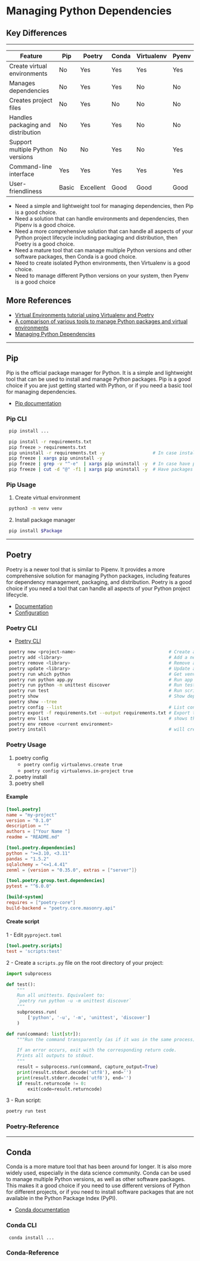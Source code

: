 # Managing Python Dependencies

## Key Differences

---

Feature                            | Pip   | Poetry    | Conda | Virtualenv | Pyenv |  
---                                | ---   | ---       | ---   | ---        | ---   |
Create virtual environments        | No    | Yes       | Yes   | Yes        | Yes   |
Manages dependencies               | No    | Yes       | Yes   | No         | No    |
Creates project files              | No    | Yes       | No    | No         | No    |
Handles packaging and distribution | No    | Yes       | Yes   | No         | No    |
Support multiple Python versions   | No    | No        | Yes   | No         | Yes   |
Command-line interface             | Yes   | Yes       | Yes   | Yes        | Yes   |
User-friendliness                  | Basic | Excellent | Good  | Good       | Good  |

* Need a simple and lightweight tool for managing dependencies, then Pip is a good choice.
* Need a solution that can handle environments and dependencies, then Pipenv is a good choice.
* Need a more comprehensive solution that can handle all aspects of your Python project lifecycle including packaging and distribution, then Poetry is a good choice.
* Need a mature tool that can manage multiple Python versions and other software packages, then Conda is a good choice.
* Need to create isolated Python environments, then Virtualenv is a good choice.
* Need to manage different Python versions on your system, then Pyenv is a good choice

## More References

* [Virtual Environments tutorial using Virtualenv and Poetry](https://serpapi.com/blog/python-virtual-environments-using-virtualenv-and-poetry/)
* [A comparison of various tools to manage Python packages and virtual environments](https://www.linkedin.com/pulse/comparison-various-tools-manage-python-packages-virtual-mukesh-kumar/)
* [Managing Python Dependencies](https://www.fuzzylabs.ai/blog-post/managing-python-dependencies)

---

## Pip

Pip is the official package manager for Python. It is a simple and lightweight tool that can be used to install and manage Python packages. Pip is a good choice if you are just getting started with Python, or if you need a basic tool for managing dependencies.

* [Pip documentation](https://pip.pypa.io/en/stable/)

### Pip CLI

```sh
 pip install ...
```

```sh
 pip install -r requirements.txt
 pip freeze > requirements.txt
 pip uninstall -r requirements.txt -y                  # In case installed via requirements.txt
 pip freeze | xargs pip uninstall -y
 pip freeze | grep -v "^-e"  | xargs pip uninstall -y  # In case have packages installed via VCS
 pip freeze | cut -d "@" -f1 | xargs pip uninstall -y  # Have packages installed directly from github/gitlab
```

### Pip Usage

1. Create virtual environment

```sh
 python3 -m venv venv
```

2. Install package manager

```sh
 pip install $Package
```

---

## Poetry

Poetry is a newer tool that is similar to Pipenv. It provides a more comprehensive solution for managing Python packages, including features for dependency management, packaging, and distribution. Poetry is a good choice if you need a tool that can handle all aspects of your Python project lifecycle.

* [Documentation](https://python-poetry.org/docs/)
* [Configuration](https://python-poetry.org/docs/configuration/)

### Poetry CLI

* [Poetry CLI](https://python-poetry.org/docs/master/cli/)

```sh
 poetry new <project-name>                                   # Create a new project
 poetry add <library>                                        # Add a new lib
 poetry remove <library>                                     # Remove a lib
 poetry update <library>                                     # Update a lib
 poetry run which python                                     # Get venv path
 poetry run python app.py                                    # Run app
 poetry run python -m unittest discover                      # Run tests
 poetry run test                                             # Run script
 poetry show                                                 # Show dependencies
 poetry show --tree
 poetry config --list                                        # List configuration
 poetry export -f requirements.txt --output requirements.txt # Export to requirements.txt file
 poetry env list                                             # shows the name of the current environment
 poetry env remove <current environment>
 poetry install                                              # will create a new environment using your updated configuration
```

### Poetry Usage

1. poetry config
    * ```poetry config virtualenvs.create true```
    * ```poetry config virtualenvs.in-project true```
2. poetry install
3. poetry shell

#### Example

```toml
[tool.poetry]
name = "my-project"
version = "0.1.0"
description = ""
authors = ["Your Name "]
readme = "README.md"

[tool.poetry.dependencies]
python = ">=3.10, <3.11"
pandas = "1.5.2"
sqlalchemy = "<=1.4.41"
zenml = {version = "0.35.0", extras = ["server"]}

[tool.poetry.group.test.dependencies]
pytest = "^6.0.0"

[build-system]
requires = ["poetry-core"]
build-backend = "poetry.core.masonry.api"
```

#### Create script

1 - Edit ```pyproject.toml```

```toml
[tool.poetry.scripts]
test = 'scripts:test'
```

2 - Create a `scripts.py` file on the root directory of your project:

```python
import subprocess

def test():
    """
    Run all unittests. Equivalent to:
    `poetry run python -u -m unittest discover`
    """
    subprocess.run(
        ['python', '-u', '-m', 'unittest', 'discover']
    )

def run(command: list[str]):
    """Run the command transparently (as if it was in the same process).

    If an error occurs, exit with the corresponding return code.
    Prints all outputs to stdout.
    """
    result = subprocess.run(command, capture_output=True)
    print(result.stdout.decode('utf8'), end='')
    print(result.stderr.decode('utf8'), end='')
    if result.returncode != 0:
        exit(code=result.returncode)
```

3 - Run script:

```bash
poetry run test
```

### Poetry-Reference

---

## Conda

Conda is a more mature tool that has been around for longer. It is also more widely used, especially in the data science community. Conda can be used to manage multiple Python versions, as well as other software packages. This makes it a good choice if you need to use different versions of Python for different projects, or if you need to install software packages that are not available in the Python Package Index (PyPI).

* [Conda documentation](https://docs.conda.io/en/latest/)

### Conda CLI

```sh
 conda install ...
```

### Conda-Reference
